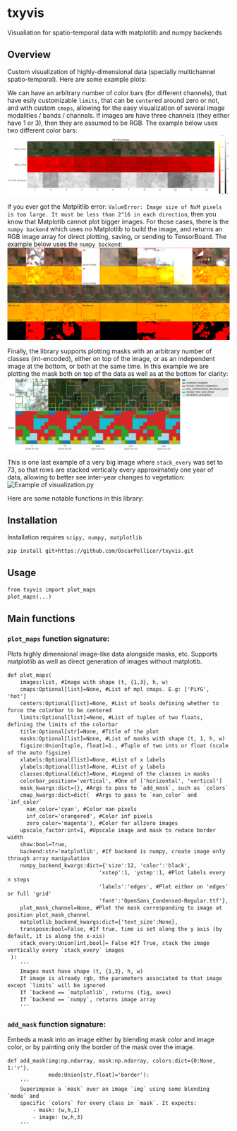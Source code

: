 # txyvis

Visualiation for spatio-temporal data with matplotlib and numpy backends

## Overview

Custom visualization of highly-dimensional data (specially multichannel spatio-temporal). Here are some example plots:

We can have an arbitrary number of color bars (for different channels), that have esily customizable `limits`, that can be `center`ed around zero or not, and with custom `cmaps`, allowing for the easy visualization of several image modalities / bands / channels. If images are have three channels (they either have 1 or 3), then they are assumed to be RGB. The example below uses two different color bars:
![Example of visualization.py](readme_media/vis1.png)

If you ever got the Matplitlib error: `ValueError: Image size of NxM pixels is too large. It must be less than 2^16 in each direction`, then you know that Matplotib cannot plot bigger images. For those cases, there is the `numpy backend` which uses no Matplotlib to build the image, and returns an RGB image array for direct plotting, saving, or sending to TensorBoard. The example below uses the `numpy backend`:
![Example of visualization.py](readme_media/vis2.png)

Finally, the library supports plotting masks with an arbitrary number of classes (int-encoded), either on top of the image, or as an independent image at the bottom, or both at the same time. In this example we are plotting the mask both on top of the data as well as at the bottom for clarity:
![Example of visualization.py](readme_media/vis3.png)

This is one last example of a very big image where `stack_every` was set to 73, so that rows are stacked vertically every approximately one year of data, allowing to better see inter-year changes to vegetation:
![Example of visualization.py](readme_media/big.jpg)

Here are some notable functions in this library:

## Installation

Installation requires `scipy, numpy, matplotlib`

```{Bash}
pip install git+https://github.com/OscarPellicer/txyvis.git
```

## Usage

```{Python}
from txyvis import plot_maps
plot_maps(...)
```

## Main functions

### `plot_maps` function signature:

Plots highly dimensional image-like data alongside masks, etc. Supports matplotlib as well as direct generation of images without matplotib.

```{Python}
def plot_maps(
    images:list, #Image with shape (t, {1,3}, h, w) 
    cmaps:Optional[list]=None, #List of mpl cmaps. E.g: ['PiYG', 'hot']
    centers:Optional[list]=None, #List of bools defining whether to force the colorbar to be centered
    limits:Optional[list]=None, #List of tuples of two floats, defining the limits of the colorbar
    title:Optional[str]=None, #Title of the plot
    masks:Optional[list]=None, #List of masks with shape (t, 1, h, w) 
    figsize:Union[tuple, float]=1., #Tuple of two ints or float (scale of the auto figsize)
    xlabels:Optional[list]=None, #List of x labels
    ylabels:Optional[list]=None, #List of y labels
    classes:Optional[dict]=None, #Legend of the classes in masks
    colorbar_position='vertical', #One of ['horizontal', 'vertical']
    mask_kwargs:dict={}, #Args to pass to `add_mask`, such as `colors`
    cmap_kwargs:dict=dict(  #Args to pass to `nan_color` and `inf_color`
      nan_color='cyan', #Color nan pixels 
      inf_color='orangered', #Color inf pixels 
      zero_color='magenta'), #Color for allzero images
    upscale_factor:int=1, #Upscale image and mask to reduce border width
    show:bool=True,
    backend:str='matplotlib', #If backend is numpy, create image only through array manipulation
    numpy_backend_kwargs:dict={'size':12, 'color':'black', 
                             'xstep':1, 'ystep':1, #Plot labels every n steps
                             'labels':'edges', #Plot either on 'edges' or full 'grid'
                             'font':'OpenSans_Condensed-Regular.ttf'},
    plot_mask_channel=None, #Plot the mask corresponding to image at position plot_mask_channel
    matplotlib_backend_kwargs:dict={'text_size':None},
    transpose:bool=False, #If true, time is set along the y axis (by default, it is along the x-xis)
    stack_every:Union[int,bool]= False #If True, stack the image vertically every `stack_every` images
 ):
    ''' 
    Images must have shape (t, {1,3}, h, w) 
    If image is already rgb, the parameters associated to that image except `limits` will be ignored
    If `backend == `matplotlib`, returns (fig, axes)
    If `backend == `numpy`, returns image array
    '''
```

### `add_mask` function signature:

Embeds a mask into an image either by blending mask color and image color, or by painting only the border of the mask over the image.

```{Python}
def add_mask(img:np.ndarray, mask:np.ndarray, colors:dict={0:None, 1:'r'}, 
             mode:Union[str,float]='border'):
    '''
    Superimpose a `mask` over an image `img` using some blending `mode` and
    specific `colors` for every class in `mask`. It expects:
        - mask: (w,h,1)
        - image: (w,h,3)
    '''
```